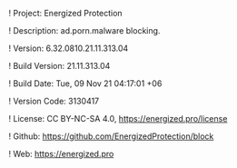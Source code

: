 ! Project: Energized Protection

! Description: ad.porn.malware blocking.

! Version: 6.32.0810.21.11.313.04

! Build Version: 21.11.313.04

! Build Date: Tue, 09 Nov 21 04:17:01 +06

! Version Code: 3130417

! License: CC BY-NC-SA 4.0, https://energized.pro/license

! Github: https://github.com/EnergizedProtection/block

! Web: https://energized.pro
